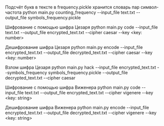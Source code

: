 Подсчёт букв в тексте в frequency.pickle хранится словарь пар символ-частота
python main.py counting_frequency --input_file text.txt --output_file symbols_frequency.pickle

Шифрование с помощью шифра Цезаря
python main.py code --input_file text.txt --output_file encrypted_text.txt --cipher caesar --key <key: number>

Дешифрование шифра Цезаря
python main.py encode --input_file encrypted_text.txt --output_file decrypted_text.txt --cipher caesar --key <key: number>

Взлом шифра Цезаря
python main.py hack --input_file encrypted_text.txt --symbols_frequency symbols_frequency.pickle --output_file decrypted_text.txt --cipher caesar

Шифрование с помощью шифра Виженера
python main.py code --input_file text.txt --output_file encrypted_text.txt --cipher vigenere --key <key: string>

Дешифрование шифра Виженера
python main.py encode --input_file encrypted_text.txt --output_file decrypted_text.txt --cipher vigenere --key <key: string>